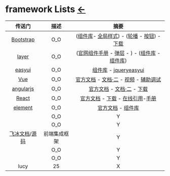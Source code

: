 # framework Lists  [←](index.md)

| 传送门 | 描述 | 摘要 |
|:---:|:---:|:---:|
| [Bootstrap](https://getbootstrap.com/) | O_O | ([组件库](https://v3.bootcss.com/components/)- [全局样式](https://v3.bootcss.com/css/)) - ([轮播](https://www.runoob.com/bootstrap/bootstrap-carousel-plugin.html) - [按钮](https://www.runoob.com/bootstrap/bootstrap-buttons.html)) - [下载](https://getbootstrap.com/docs/4.0/getting-started/download/) |
| [layer](https://layer.layui.com/) | O_O | ([官网组件手册](https://www.layui.com/doc/) - [弹层](https://www.layui.com/doc/modules/layer.html#title) - []()) - ([组件库](http://www.92ui.net/) - [组件库](http://www.java1234.com/easyui.html)) |
| [easyui](https://www.jeasyui.net/) | O_O | [组件库](http://www.jeasyui.com/demo/main/?plugin=Tree&theme=material-teal&dir=ltr&pitem=&sort=asc) - [jqueryeasyui](https://www.runoob.com/jeasyui/jqueryeasyui-tutorial.html) |
| [Vue](framework/vue.md) | O_O | [官方文档](https://cn.vuejs.org/v2/guide/installation.html) - [文档·二](https://www.runoob.com/vue2/vue-tutorial.html) - [视频](https://learning.dcloud.io/#/?vid=1) - [辅助调试](https://github.com/vuejs/vue-devtools#vue-devtools) |
| [angularjs](#) | O_O | [官方文档](https://docs.angularjs.org/guide) - [文档·二](https://www.runoob.com/angularjs/angularjs-tutorial.html) - [下载](https://www.angularjs.net.cn/download/) |
| [React](#) | O_O | [官方文档](https://reactjs.org/docs/getting-started.html) - [下载](https://react-cn.github.io/react/downloads.html) - [在线引用](https://unpkg.com/browse/react@0.14.3/)-[手册](https://reactjs.org/docs/add-react-to-a-website.html) |
| [element](#) | O_O | [官方文档](https://element.eleme.cn/#/zh-CN/component/installation) - [组件库](https://www.bookstack.cn/read/Element-UI-vue/28.md) |
| []() | O_O | Y |
| []() | O_O | Y |
| [飞冰文档](https://ice.work/)/[源码](https://github.com/alibaba/ice) | 前端集成框架 | Y |
| []() | O_O | Y |
| []() | O_O | Y |
| lucy | 25 | X |
